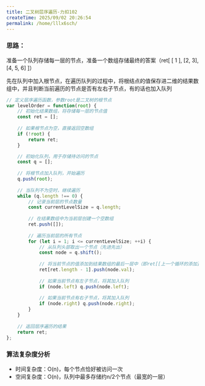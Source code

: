 ```yaml
---
title: 二叉树层序遍历-力扣102
createTime: 2025/09/02 20:26:54
permalink: /home/lllx6sch/
---
```

### 思路：

准备一个队列存储每一层的节点，准备一个数组存储最终的答案（ret[ [ 1 ], [2, 3], [4, 5, 6] ]）

先在队列中加入根节点，在遍历队列的过程中，将根结点的值保存进二维的结果数组中，并且判断当前遍历的节点是否有左右子节点，有的话也加入队列

```js
// 定义层序遍历函数，参数root是二叉树的根节点
var levelOrder = function(root) {
    // 初始化结果数组，将存储每一层的节点值
    const ret = [];
    
    // 如果根节点为空，直接返回空数组
    if (!root) {
        return ret;
    }

    // 初始化队列，用于存储待访问的节点
    const q = [];
    
    // 将根节点加入队列，开始遍历
    q.push(root);
    
    // 当队列不为空时，继续遍历
    while (q.length !== 0) {
        // 记录当前层的节点数量
        const currentLevelSize = q.length;
        
        // 在结果数组中为当前层创建一个空数组
        ret.push([]);
        
        // 遍历当前层的所有节点
        for (let i = 1; i <= currentLevelSize; ++i) {
            // 从队列头部取出一个节点（先进先出）
            const node = q.shift();
            
            // 将当前节点的值添加到结果数组的最后一层中（即ret[[上一个循环的添加],[待添加]]）
            ret[ret.length - 1].push(node.val);
            
            // 如果当前节点有左子节点，将其加入队列
            if (node.left) q.push(node.left);
            
            // 如果当前节点有右子节点，将其加入队列
            if (node.right) q.push(node.right);
        }
    }
        
    // 返回层序遍历的结果
    return ret;
};
```

### 算法复杂度分析

- 时间复杂度：O(n)，每个节点恰好被访问一次
- 空间复杂度：O(n)，队列中最多存储约n/2个节点（最宽的一层）